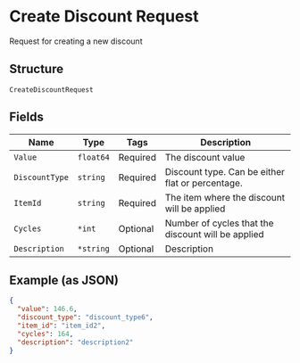 
# Create Discount Request

Request for creating a new discount

## Structure

`CreateDiscountRequest`

## Fields

| Name | Type | Tags | Description |
|  --- | --- | --- | --- |
| `Value` | `float64` | Required | The discount value |
| `DiscountType` | `string` | Required | Discount type. Can be either flat or percentage. |
| `ItemId` | `string` | Required | The item where the discount will be applied |
| `Cycles` | `*int` | Optional | Number of cycles that the discount will be applied |
| `Description` | `*string` | Optional | Description |

## Example (as JSON)

```json
{
  "value": 146.6,
  "discount_type": "discount_type6",
  "item_id": "item_id2",
  "cycles": 164,
  "description": "description2"
}
```

